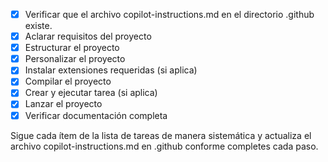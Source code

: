 
- [x] Verificar que el archivo copilot-instructions.md en el directorio .github existe.
- [x] Aclarar requisitos del proyecto
- [x] Estructurar el proyecto
- [x] Personalizar el proyecto
- [x] Instalar extensiones requeridas (si aplica)
- [x] Compilar el proyecto
- [x] Crear y ejecutar tarea (si aplica)
- [x] Lanzar el proyecto
- [x] Verificar documentación completa

Sigue cada ítem de la lista de tareas de manera sistemática y actualiza el archivo copilot-instructions.md en .github conforme completes cada paso.